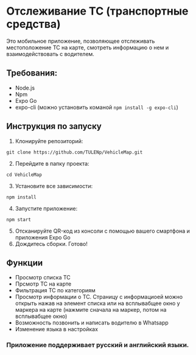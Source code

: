 # Отслеживание ТС (транспортные средства)

Это мобильное приложение, позволяющее отслеживать местоположение ТС на карте, смотреть информацию о нем и взаимодействовать с водителем.

## Требования:
- Node.js
- Npm
- Expo Go
- expo-cli (можно установить команой ```npm install -g expo-cli```) 

## Инструкция по запуску

1. Клонируйте репозиторий:

```
git clone https://github.com/TULENp/VehicleMap.git
```

2. Перейдите в папку проекта:

```
cd VehicleMap
```

3. Установите все зависимости:

```
npm install
```

4. Запустите приложение:

```
npm start
```
5. Отсканируйте QR-код из консоли с помощью вашего смартфона и приложения Expo Go
6. Дождитесь сборки. Готово!

## Функции 
- Просмотр списка ТС
- Прсмотр ТС на карте
- Фильтрация ТС по категориям
- Просмотр информации о ТС. Страницу с информациоей можно открыть нажав на элемент списка или на всплывабщее окно у маркера на карте (нажмите сначала на маркер, потом на всплывабщее окно)
- Возможность позвонить и написать водителю в Whatsapp
- Изменение языка в настройках

###  Приложение поддерживает русский и английский языки.

